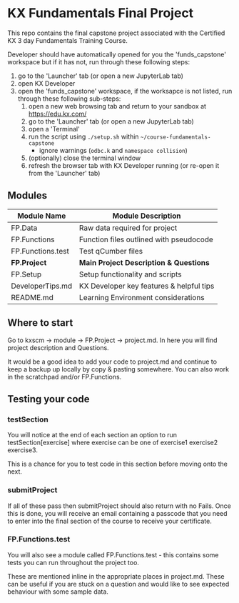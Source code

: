 # KX Fundamentals Final Project

This repo contains the final capstone project associated with the Certified KX 3 day Fundamentals Training Course.

Developer should have automatically opened for you the 'funds_capstone' workspace but if it has not, run through these following steps:

 1. go to the 'Launcher' tab (or open a new JupyterLab tab)
 1. open KX Developer
 1. open the 'funds_capstone' workspace, if the worksapce is not listed, run through these following sub-steps:
     1. open a new web browsing tab and return to your sandbox at https://edu.kx.com/
     1. go to the 'Launcher' tab (or open a new JupyterLab tab)
     1. open a 'Terminal'
     1. run the script using `./setup.sh` within `~/course-fundamentals-capstone`
          * ignore warnings (`odbc.k` and `namespace collision`)
     1. (optionally) close the terminal window
     1. refresh the browser tab with KX Developer running (or re-open it from the 'Launcher' tab)

## Modules 
| Module Name                     | Module Description                       |
|---------------------------------|------------------------------------------|
| FP.Data           | Raw data required for project            |
| FP.Functions      | Function files outlined with pseudocode  |
| FP.Functions.test | Test qCumber files                       |
| **FP.Project**        | **Main Project Description & Questions** |
| FP.Setup          | Setup functionality and scripts          |
| DeveloperTips.md                | KX Developer key features & helpful tips |
| README.md                       | Learning Environment considerations      |


## Where to start

Go to kxscm -> module -> FP.Project -> project.md. In here you will find project description and Questions. 

It would be a good idea to add your code to project.md and continue to keep a backup up locally by copy & pasting somewhere. You can also work in the scratchpad and/or FP.Functions.

## Testing your code

### testSection
You will notice at the end of each section an option to run testSection[exercise] where exercise can be one of exercise1 exercise2 exercise3.

This is a chance for you to test code in this section before moving onto the next. 

### submitProject
If all of these pass then submitProject should also return with no Fails. Once this is done, you will receive an email containing a passcode that you need to enter into the final section of the course to receive your certificate.

### FP.Functions.test
You will also see a module called FP.Functions.test - this contains some tests you can run throughout the project too. 

These are mentioned inline in the appropriate places in project.md. These can be useful if you are stuck on a question and would like to see expected behaviour with some sample data.
